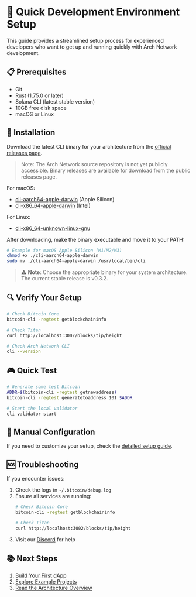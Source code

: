 # 🚄 Quick Development Environment Setup

This guide provides a streamlined setup process for experienced developers who want to get up and running quickly with Arch Network development.

## 📋 Prerequisites

- Git
- Rust (1.75.0 or later)
- Solana CLI (latest stable version)
- 10GB free disk space
- macOS or Linux

## 🚀 Installation

Download the latest CLI binary for your architecture from the [official releases page](https://github.com/Arch-Network/arch-node/releases/latest).

> Note: The Arch Network source repository is not yet publicly accessible. Binary releases are available for download from the public releases page.

For macOS:
- [cli-aarch64-apple-darwin](https://github.com/Arch-Network/arch-node/releases/latest/download/cli-aarch64-apple-darwin) (Apple Silicon)
- [cli-x86_64-apple-darwin](https://github.com/Arch-Network/arch-node/releases/latest/download/cli-x86_64-apple-darwin) (Intel)

For Linux:
- [cli-x86_64-unknown-linux-gnu](https://github.com/Arch-Network/arch-node/releases/latest/download/cli-x86_64-unknown-linux-gnu)

After downloading, make the binary executable and move it to your PATH:

```bash
# Example for macOS Apple Silicon (M1/M2/M3)
chmod +x ./cli-aarch64-apple-darwin
sudo mv ./cli-aarch64-apple-darwin /usr/local/bin/cli
```

> ⚠️ **Note**: Choose the appropriate binary for your system architecture. The current stable release is v0.3.2.

## 🔍 Verify Your Setup

```bash
# Check Bitcoin Core
bitcoin-cli -regtest getblockchaininfo

# Check Titan
curl http://localhost:3002/blocks/tip/height

# Check Arch Network CLI
cli --version
```

## 🎮 Quick Test

```bash
# Generate some test Bitcoin
ADDR=$(bitcoin-cli -regtest getnewaddress)
bitcoin-cli -regtest generatetoaddress 101 $ADDR

# Start the local validator
cli validator start
```

## 🔧 Manual Configuration

If you need to customize your setup, check the [detailed setup guide](bitcoin-and-titan-setup.md).

## 🆘 Troubleshooting

If you encounter issues:
1. Check the logs in `~/.bitcoin/debug.log`
2. Ensure all services are running:
   ```bash
   # Check Bitcoin Core
   bitcoin-cli -regtest getblockchaininfo
   
   # Check Titan
   curl http://localhost:3002/blocks/tip/height
   ```
3. Visit our [Discord](https://discord.gg/archnetwork) for help

## 📚 Next Steps

1. [Build Your First dApp](../guides/how-to-write-arch-program.md)
2. [Explore Example Projects](../guides/guides.md)
3. [Read the Architecture Overview](../concepts/architecture.md)
